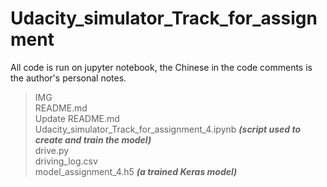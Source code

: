 # Udacity_simulator_Track_for_assignment
All code is run on jupyter notebook, the Chinese in the code comments is the author's personal notes.
>IMG  
README.md  
Update README.md  
Udacity_simulator_Track_for_assignment_4.ipynb ***(script used to create and train the model)***  
drive.py  
driving_log.csv  
model_assignment_4.h5 ***(a trained Keras model)***   
